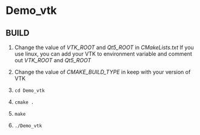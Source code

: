 # Demo_vtk

## BUILD
1. Change the value of *VTK_ROOT* and *Qt5_ROOT* in *CMakeLists.txt*
If you use linux, you can add your VTK to environment variable and comment out *VTK_ROOT* and *Qt5_ROOT*

2. Change the value of *CMAKE_BUILD_TYPE* in keep with your version of VTK

3. `cd Demo_vtk`

4. `cmake .`

5. `make`

6. `./Demo_vtk`